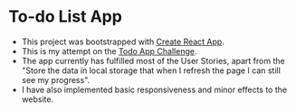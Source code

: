 # To-do List App

* This project was bootstrapped with [Create React App](https://github.com/facebook/create-react-app).
* This is my attempt on the [Todo App Challenge](https://devchallenges.io/challenges/hH6PbOHBdPm6otzw2De5). 
* The app currently has fulfilled most of the User Stories, apart from the "Store the data in local storage that when I refresh the page I can still see my progress".
* I have also implemented basic responsiveness and minor effects to the website.
